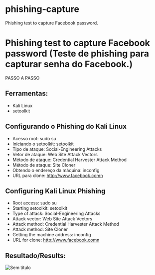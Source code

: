 # phishing-capture
Phishing test to capture Facebook password.


# Phishing test to capture Facebook password (Teste de phishing para capturar senha do Facebook.)

PASSO A PASSO 

## Ferramentas:
- Kali Linux
- setoolkit

## Configurando o Phishing do Kali Linux

- Acesso root:  sudo su
- Iniciando o setoolkit: setoolkit
- Tipo de ataque: Social-Engineering Attacks
- Vetor de ataque: Web Site Attack Vectors
- Método de ataque: Credential Harvester Attack Method 
- Método de ataque: Site Cloner
- Obtendo o endereço da máquina: inconfig
- URL para clone: http://www.facebook.comn

## Configuring Kali Linux Phishing

- Root access: sudo su
- Starting setoolkit: setoolkit
- Type of attack: Social-Engineering Attacks
- Attack vector: Web Site Attack Vectors
- Attack method: Credential Harvester Attack Method
- Attack method: Site Cloner
- Getting the machine address: inconfig
- URL for clone: ​​http://www.facebook.comn

## Resultado/Results:
![Sem título](https://github.com/karolainecantonchernhak/phishing-capture/assets/142635365/1c62a9a5-e50c-42a8-94db-1a6bb44554b9)

